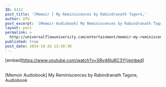 ```yaml
---
ID: 6112
post_title: '[Memoir ] My Reminiscences by Rabindranath Tagore,'
author: UfU
post_excerpt: '[Memoir Audiobook] My Reminiscences by Rabindranath Tagore, Audiobook'
layout: post
permalink: >
  http://universalflowuniversity.com/entertainment/memoir-my-reminiscences-by-rabindranath-tagore/
published: true
post_date: 2014-10-26 13:30:30
---
```

[embed]https://www.youtube.com/watch?v=SRv46luRC3Y[/embed]</br></br>
<p>[Memoir Audiobook] My Reminiscences by Rabindranath Tagore, Audiobook</p>